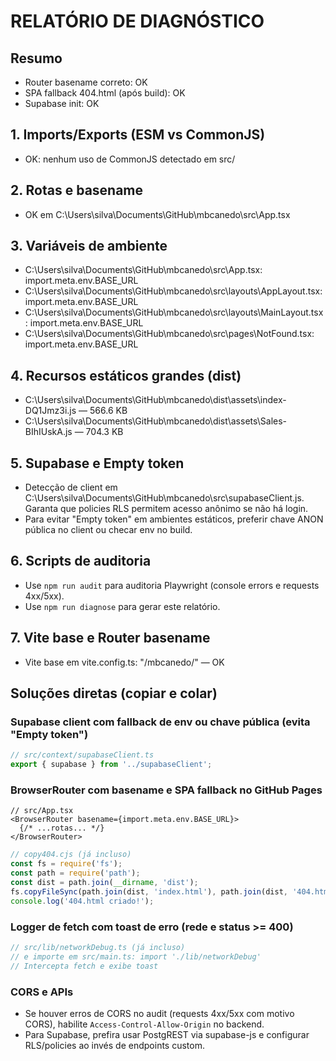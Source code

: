 # RELATÓRIO DE DIAGNÓSTICO

## Resumo
- Router basename correto: OK
- SPA fallback 404.html (após build): OK
- Supabase init: OK

## 1. Imports/Exports (ESM vs CommonJS)
- OK: nenhum uso de CommonJS detectado em src/

## 2. Rotas e basename
- OK em C:\Users\silva\Documents\GitHub\mbcanedo\src\App.tsx

## 3. Variáveis de ambiente
- C:\Users\silva\Documents\GitHub\mbcanedo\src\App.tsx: import.meta.env.BASE_URL
- C:\Users\silva\Documents\GitHub\mbcanedo\src\layouts\AppLayout.tsx: import.meta.env.BASE_URL
- C:\Users\silva\Documents\GitHub\mbcanedo\src\layouts\MainLayout.tsx: import.meta.env.BASE_URL
- C:\Users\silva\Documents\GitHub\mbcanedo\src\pages\NotFound.tsx: import.meta.env.BASE_URL

## 4. Recursos estáticos grandes (dist)
- C:\Users\silva\Documents\GitHub\mbcanedo\dist\assets\index-DQ1Jmz3i.js — 566.6 KB
- C:\Users\silva\Documents\GitHub\mbcanedo\dist\assets\Sales-BIhIUskA.js — 704.3 KB

## 5. Supabase e Empty token
- Detecção de client em C:\Users\silva\Documents\GitHub\mbcanedo\src\supabaseClient.js. Garanta que policies RLS permitem acesso anônimo se não há login.
- Para evitar "Empty token" em ambientes estáticos, preferir chave ANON pública no client ou checar env no build.

## 6. Scripts de auditoria
- Use `npm run audit` para auditoria Playwright (console errors e requests 4xx/5xx).
- Use `npm run diagnose` para gerar este relatório.

## 7. Vite base e Router basename
- Vite base em vite.config.ts: "/mbcanedo/" — OK

## Soluções diretas (copiar e colar)

### Supabase client com fallback de env ou chave pública (evita "Empty token")
```ts
// src/context/supabaseClient.ts
export { supabase } from '../supabaseClient';
```

### BrowserRouter com basename e SPA fallback no GitHub Pages
```tsx
// src/App.tsx
<BrowserRouter basename={import.meta.env.BASE_URL}>
  {/* ...rotas... */}
</BrowserRouter>
```
```js
// copy404.cjs (já incluso)
const fs = require('fs');
const path = require('path');
const dist = path.join(__dirname, 'dist');
fs.copyFileSync(path.join(dist, 'index.html'), path.join(dist, '404.html'));
console.log('404.html criado!');
```

### Logger de fetch com toast de erro (rede e status >= 400)
```ts
// src/lib/networkDebug.ts (já incluso)
// e importe em src/main.ts: import './lib/networkDebug'
// Intercepta fetch e exibe toast

```

### CORS e APIs
- Se houver erros de CORS no audit (requests 4xx/5xx com motivo CORS), habilite `Access-Control-Allow-Origin` no backend.
- Para Supabase, prefira usar PostgREST via supabase-js e configurar RLS/policies ao invés de endpoints custom.